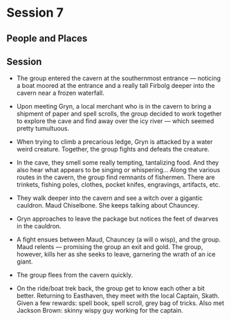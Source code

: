 
# Session 7
## People and Places
## Session
* The group entered the cavern at the southernmost entrance — noticing a boat moored at the entrance and a really tall Firbolg deeper into the cavern near a frozen waterfall.

* Upon meeting Gryn, a local merchant who is in the cavern to bring a shipment of paper and spell scrolls, the group decided to work together to explore the cave and find away over the icy river — which seemed pretty tumultuous.

* When trying to climb a precarious ledge, Gryn is attacked by a water weird creature. Together, the group fights and defeats the creature.

* In the cave, they smell some really tempting, tantalizing food. And they also hear what appears to be singing or whispering... Along the various routes in the cavern, the group find remnants of fishermen. There are trinkets, fishing poles, clothes, pocket knifes, engravings, artifacts, etc.
* They walk deeper into the cavern and see a witch over a gigantic cauldron. Maud Chiselbone. She keeps talking about Chauncey. 
* Gryn approaches to leave the package but notices the feet of dwarves in the cauldron. 
* A fight ensues between Maud, Chauncey (a will o wisp), and the group. Maud relents — promising the group an exit and gold. The group, however, kills her as she seeks to leave, garnering the wrath of an ice giant. 
* The group flees from the cavern quickly. 
* On the ride/boat trek back, the group get to know each other a bit better. Returning to Easthaven, they meet with the local Captain, Skath. Given a few rewards: spell book, spell scroll, grey bag of tricks. Also met Jackson Brown: skinny wispy guy working for the captain.
<!--stackedit_data:
eyJoaXN0b3J5IjpbMTU2NDUwMTQ1OF19
-->